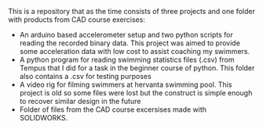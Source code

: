 This is a repository that as the time consists of three projects and one folder with products from CAD course exercises:
- An arduino based accelerometer setup and two python scripts for reading the recorded binary data.
  This project was aimed to provide some acceleration data with low cost to assist coaching my swimmers.
- A python program for reading swimming statistics files (.csv) from Tempus that I did for a task in the beginner course of python.
  This folder also contains a .csv for testing purposes
- A video rig for filming swimmers at hervanta swimming pool.
  This project is old so some files were lost but the construct is simple enough to recover similar design in the future
- Folder of files from the CAD course excersises made with SOLIDWORKS.
